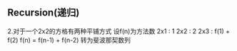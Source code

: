 ## Recursion(递归)

2.对于一个2x2的方格有两种平铺方式
设f(n)为方法数
2x1 : 1
2x2 : 2
2x3 : f(1) + f(2)
f(n) = f(n-1) + f(n-2) 转为斐波那契数列
